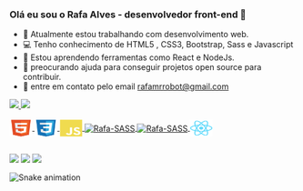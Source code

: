 ### Olá eu sou o Rafa Alves - desenvolvedor front-end 👋

- 🔭 Atualmente estou trabalhando com desenvolvimento web.
- 💻 Tenho conhecimento de HTML5 , CSS3, Bootstrap, Sass e Javascript
- 🌱 Estou aprendendo ferramentas como React e NodeJs.
- 🤔 preocurando ajuda para conseguir projetos open source para contribuir.
- 💬 entre em contato pelo email rafamrrobot@gmail.com

<div>
  <a href="https://github.com/rafamrrobot">
  <img height="178em" src="https://github-readme-stats.vercel.app/api?username=rafamrrobot&show_icons=true&theme=yeblu&include_all_commits=true&count_private=true"/>
  <img height="178em" src="https://github-readme-stats.vercel.app/api/top-langs/?username=rafamrrobot&layout=compact&langs_count=16&theme=yeblu"/>
</div>
  
<div style="display: inline_block"><br>
  <img align="center" alt="Rafa-HTML" height="30" width="40" src="https://raw.githubusercontent.com/devicons/devicon/master/icons/html5/html5-original.svg">
  <img align="center" alt="Rafa-CSS" height="30" width="40" src="https://raw.githubusercontent.com/devicons/devicon/master/icons/css3/css3-original.svg">
  <img align="center" alt="Rafa-Js" height="30" width="40" src="https://raw.githubusercontent.com/devicons/devicon/master/icons/javascript/javascript-plain.svg">
  <img align="center" alt="Rafa-SASS" height="30" width="40" src="https://cdn.jsdelivr.net/gh/devicons/devicon/icons/sass/sass-original.svg">
  <img align="center" alt="Rafa-SASS" height="30" width="40" src="https://cdn.jsdelivr.net/gh/devicons/devicon/icons/bootstrap/bootstrap-plain-wordmark.svg" />
  <img align="center" alt="Rafa-React" height="30" width="40" src="https://raw.githubusercontent.com/devicons/devicon/master/icons/react/react-original.svg">
</div>
  
##
  
<div>
  <a href="https://www.instagram.com/rafa_mrrobot/" target="_blank"><img src="https://img.shields.io/badge/-Instagram-%23E4405F?style=for-the-badge&logo=instagram&logoColor=white" target="_blank"></a>
 <a href="https://twitter.com/rafa_mr_robot" target="_blank"><img src="https://img.shields.io/badge/Twitter-1DA1F2?style=for-the-badge&logo=twitter&logoColor=white" target="_blank"></a>
  <a href="https://www.linkedin.com/in/rafamrrobot/" target="_blank"><img src="https://img.shields.io/badge/-LinkedIn-%230077B5?style=for-the-badge&logo=linkedin&logoColor=white" target="_blank"></a>   
</div>
  
  
  ![Snake animation](https://github.com/rafamrrobot/rafamrrobot/blob/output/github-contribution-grid-snake.svg)


